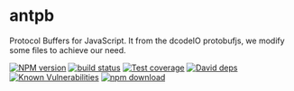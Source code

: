 # antpb
Protocol Buffers for JavaScript. It from the dcodeIO protobufjs, we modify some files to achieve our need.

[![NPM version][npm-image]][npm-url]
[![build status][travis-image]][travis-url]
[![Test coverage][codecov-image]][codecov-url]
[![David deps][david-image]][david-url]
[![Known Vulnerabilities][snyk-image]][snyk-url]
[![npm download][download-image]][download-url]

[npm-image]: https://img.shields.io/npm/v/antpb.svg?style=flat-square
[npm-url]: https://npmjs.org/package/antpb
[travis-image]: https://img.shields.io/travis/node-modules/antpb.svg?style=flat-square
[travis-url]: https://travis-ci.org/node-modules/antpb
[codecov-image]: https://codecov.io/gh/node-modules/antpb/branch/master/graph/badge.svg
[codecov-url]: https://codecov.io/gh/node-modules/antpb
[david-image]: https://img.shields.io/david/node-modules/antpb.svg?style=flat-square
[david-url]: https://david-dm.org/node-modules/antpb
[snyk-image]: https://snyk.io/test/npm/antpb/badge.svg?style=flat-square
[snyk-url]: https://snyk.io/test/npm/antpb
[download-image]: https://img.shields.io/npm/dm/antpb.svg?style=flat-square
[download-url]: https://npmjs.org/package/antpb
